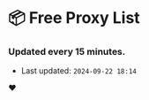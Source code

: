 # :package: Free Proxy List
### Updated every 15 minutes.

- Last updated: `2024-09-22 18:14`

:heart:
